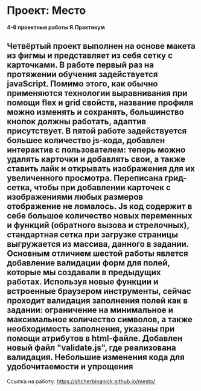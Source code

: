 # Проект: Место

**4-6 проектные работы Я.Практикум**

Четвёртый проект выполнен на основе макета из фигмы и представляет из себя сетку с карточками. В работе первый раз на протяжении обучения задействуется javaScript. Помимо этого, как обычно применяются технологии выравнивания при помощи flex и grid свойств, название профиля можно изменять и сохранять, большинство кнопок должны работать, адаптив присутствует.
В пятой работе задействуется большее количество js-кода, добавлен интерактив с пользователем: теперь можно удалять карточки и добавлять свои, а также ставить лайк и открывать изображения для их увеличенного просмотра. Переписана грид-сетка, чтобы при добавлении карточек с изображениями любых размеров отображение не ломалось. Js код содержит в себе большое количество новых переменных и функций (обратного вызова и стрелочных), стандартная сетка при загрузке страницы выгружается из массива, данного в задании.
Основным отличием шестой работы явлется добавление валидации форм для полей, которые мы создавали в предыдущих работах. Используя новые функции и встроенные браузером инструменты, сейчас проходит валидация заполнения полей как в задании: ограничение на минимальное и максимальное количество символов, а также необходимость заполнения, указаны при помощи атрибутов в html-файле. Добавлен новый файл "validate.js", где реализована валидация. Небольшие изменения кода для удобочитаемости и упрощения
---
Ссылка на работу: https://shcherbinanick.github.io/mesto/
